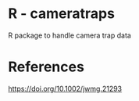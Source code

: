 # R - cameratraps
R package to handle camera trap data

# References
https://doi.org/10.1002/jwmg.21293
